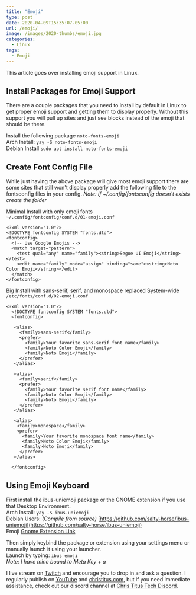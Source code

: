 ```yaml
---
title: "Emoji"
type: post
date: 2020-04-09T15:35:07-05:00
url: /emoji/
image: /images/2020-thumbs/emoji.jpg
categories:
  - Linux
tags:
  - Emoji
---
```

This article goes over installing emoji support in Linux. 
<!--more-->

## Install Packages for Emoji Support
There are a couple packages that you need to install by default in Linux to get proper emoji support and getting them to display properly. Without this support you will pull up sites and just see blocks instead of the emoji that should be there. 

Install the following package `noto-fonts-emoji`  
Arch Install: `yay -S noto-fonts-emoji`  
Debian Install `sudo apt install noto-fonts-emoji`

## Create Font Config File
While just having the above package will give most emoji support there are some sites that still won't display properly add the following file to the fontsconfig files in your config. _Note: If ~/.config/fontsconfig doesn't exists create the folder_

Minimal Install with only emoji fonts  
`~/.config/fontconfig/conf.d/01-emoji.conf`
```
<?xml version="1.0"?>
<!DOCTYPE fontconfig SYSTEM "fonts.dtd">
<fontconfig>
  <!-- Use Google Emojis -->
  <match target="pattern">
    <test qual="any" name="family"><string>Segoe UI Emoji</string></test>
    <edit name="family" mode="assign" binding="same"><string>Noto Color Emoji</string></edit>
  </match>
</fontconfig>
```

Big Install with sans-serif, serif, and monospace replaced System-wide  
`/etc/fonts/conf.d/02-emoji.conf`

```
<?xml version="1.0"?>
  <!DOCTYPE fontconfig SYSTEM "fonts.dtd">
  <fontconfig>

   <alias>
     <family>sans-serif</family>
     <prefer>
       <family>Your favorite sans-serif font name</family>
       <family>Noto Color Emoji</family>
       <family>Noto Emoji</family>
     </prefer> 
   </alias>

   <alias>
     <family>serif</family>
     <prefer>
       <family>Your favorite serif font name</family>
       <family>Noto Color Emoji</family>
       <family>Noto Emoji</family>
     </prefer>
   </alias>

   <alias>
    <family>monospace</family>
    <prefer>
      <family>Your favorite monospace font name</family>
      <family>Noto Color Emoji</family>
      <family>Noto Emoji</family>
     </prefer>
   </alias>

  </fontconfig>
```

## Using Emoji Keyboard
First install the ibus-uniemoji package or the GNOME extension if you use that Desktop Environment.  
Arch Install: `yay -S ibus-uniemoji`  
Debian Users: _(Compile from source)_ [https://github.com/salty-horse/ibus-uniemoji](https://github.com/salty-horse/ibus-uniemoji)  
Emoji [Gnome Extension Link](https://extensions.gnome.org/extension/1162/emoji-selector/)

Then simply keybind the package or extension using your settings menu or manually launch it using your launcher.  
Launch by typing: `ibus emoji`  
_Note: I have mine bound to Meta Key + a_


I live stream on [Twitch][1] and encourage you to drop in and ask a question. I regularly publish on [YouTube][2] and [christitus.com][3], but if you need immediate assistance, check out our discord channel at [Chris Titus Tech Discord][4].

 [1]: https://twitch.tv/christitustech
 [2]: https://www.youtube.com/c/ChrisTitusTech
 [3]: https://www.christitus.com/
 [4]: https://www.christitus.com/discord
